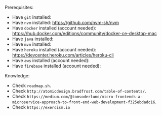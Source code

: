 
Prerequisites:
- Have `git` installed:
- Have `nvm` installed: https://github.com/nvm-sh/nvm
- Have `docker` installed (account needed): https://hub.docker.com/editions/community/docker-ce-desktop-mac
- Have `java` installed:
- Have `mvn` installed:
- Have `heroku` installed (account needed): https://devcenter.heroku.com/articles/heroku-cli
- Have `aws` installed (account needed):
- Have `firebase` installed (account needed):

Knowledge:
- Check `roadmap.sh`.
- Check `http://atomicdesign.bradfrost.com/table-of-contents/`.
- Check `https://medium.com/@tomsoderlund/micro-frontends-a-microservice-approach-to-front-end-web-development-f325ebdadc16`.
- Check `https://exercism.io`
